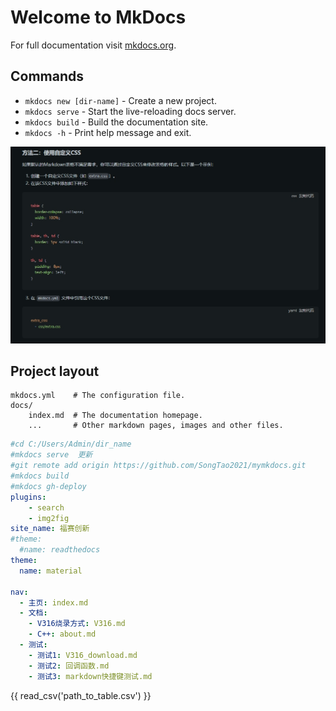 # Welcome to MkDocs

For full documentation visit [mkdocs.org](https://www.mkdocs.org).

## Commands

* `mkdocs new [dir-name]` - Create a new project.
* `mkdocs serve` - Start the live-reloading docs server.
* `mkdocs build` - Build the documentation site.
* `mkdocs -h` - Print help message and exit.



![](/assets/image-20240719153625199.png)

## Project layout

    mkdocs.yml    # The configuration file.
    docs/
        index.md  # The documentation homepage.
        ...       # Other markdown pages, images and other files.



```yaml
#cd C:/Users/Admin/dir_name
#mkdocs serve  更新
#git remote add origin https://github.com/SongTao2021/mymkdocs.git
#mkdocs build
#mkdocs gh-deploy
plugins:
    - search
    - img2fig
site_name: 福赛创新
#theme:
  #name: readthedocs
theme:
  name: material
  
nav: 
  - 主页: index.md
  - 文档:
    - V316烧录方式: V316.md
    - C++: about.md
  - 测试:
    - 测试1: V316_download.md
    - 测试2: 回调函数.md
    - 测试3: markdown快捷键测试.md
```

{{ read_csv('path_to_table.csv') }}
